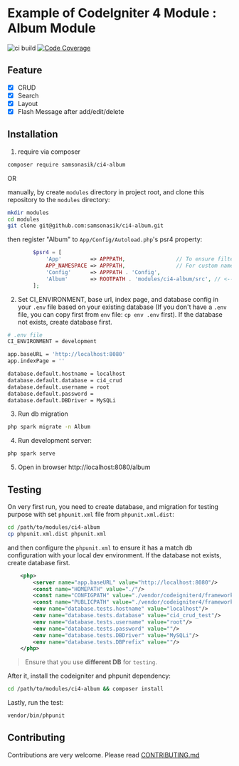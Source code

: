 Example of CodeIgniter 4 Module : Album Module
==============================================

![ci build](https://github.com/samsonasik/ci4-album/workflows/ci%20build/badge.svg)
[![Code Coverage](https://codecov.io/gh/samsonasik/ci4-album/branch/master/graph/badge.svg)](https://codecov.io/gh/samsonasik/ci4-album)

Feature
-------

- [x] CRUD
- [x] Search
- [x] Layout
- [x] Flash Message after add/edit/delete

Installation
------------

1. require via composer

```bash
composer require samsonasik/ci4-album
```

OR

manually, by create `modules` directory in project root, and clone this repository to the `modules` directory:

```bash
mkdir modules
cd modules
git clone git@github.com:samsonasik/ci4-album.git
```

then register "Album" to `App/Config/Autoload.php`'s psr4 property:

```php
		$psr4 = [
			'App'         => APPPATH,                // To ensure filters, etc still found,
			APP_NAMESPACE => APPPATH,                // For custom namespace
			'Config'      => APPPATH . 'Config',
			'Album'       => ROOTPATH . 'modules/ci4-album/src', // <-- add this line
		];
```

2. Set CI_ENVIRONMENT, base url, index page, and database config in your `.env` file based on your existing database (If you don't have a `.env` file, you can copy first from `env` file: `cp env .env` first). If the database not exists, create database first.

```bash
# .env file
CI_ENVIRONMENT = development

app.baseURL = 'http://localhost:8080'
app.indexPage = ''

database.default.hostname = localhost
database.default.database = ci4_crud
database.default.username = root
database.default.password =
database.default.DBDriver = MySQLi
```

3. Run db migration

```bash
php spark migrate -n Album
```

4. Run development server:

```bash
php spark serve
```

5. Open in browser http://localhost:8080/album

Testing
-------

On very first run, you need to create database, and migration for testing purpose with set `phpunit.xml` file from `phpunit.xml.dist`:

```bash
cd /path/to/modules/ci4-album
cp phpunit.xml.dist phpunit.xml
```

and then configure the `phpunit.xml` to ensure it has a match db configuration with your local dev environment.  If the database not exists, create database first.

```xml
	<php>
		<server name="app.baseURL" value="http://localhost:8080"/>
		<const name="HOMEPATH" value="./"/>
		<const name="CONFIGPATH" value="./vendor/codeigniter4/framework/app/Config/"/>
		<const name="PUBLICPATH" value="./vendor/codeigniter4/framework/public/"/>
		<env name="database.tests.hostname" value="localhost"/>
		<env name="database.tests.database" value="ci4_crud_test"/>
		<env name="database.tests.username" value="root"/>
		<env name="database.tests.password" value=""/>
		<env name="database.tests.DBDriver" value="MySQLi"/>
		<env name="database.tests.DBPrefix" value=""/>
	</php>
```

> Ensure that you use **different DB** for `testing`.


After it, install the codeigniter and phpunit dependency:

```bash
cd /path/to/modules/ci4-album && composer install
```

Lastly, run the test:

```bash
vendor/bin/phpunit
````

Contributing
------------
Contributions are very welcome. Please read [CONTRIBUTING.md](https://github.com/samsonasik/ci4-album/blob/master/CONTRIBUTING.md)
